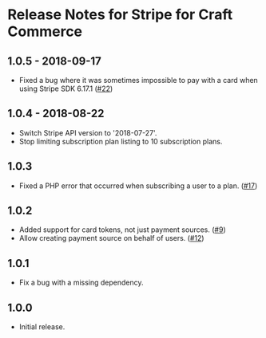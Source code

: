 # Release Notes for Stripe for Craft Commerce

## 1.0.5 - 2018-09-17

- Fixed a bug where it was sometimes impossible to pay with a card when using Stripe SDK 6.17.1 ([#22](https://github.com/craftcms/commerce-stripe/issues/22))

## 1.0.4 - 2018-08-22

- Switch Stripe API version to '2018-07-27'.
- Stop limiting subscription plan listing to 10 subscription plans.

## 1.0.3

- Fixed a PHP error that occurred when subscribing a user to a plan. ([#17](https://github.com/craftcms/commerce-stripe/issues/17))

## 1.0.2

- Added support for card tokens, not just payment sources. ([#9](https://github.com/craftcms/commerce-stripe/issues/9))
- Allow creating payment source on behalf of users. ([#12](https://github.com/craftcms/commerce-stripe/issues/12))

## 1.0.1

- Fix a bug with a missing dependency.

## 1.0.0

- Initial release.
